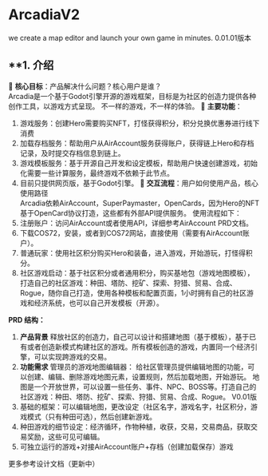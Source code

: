 # ArcadiaV2
we create a map editor and launch your own game in minutes.
0.01.01版本

## **1. 介绍
📌 **核心目标**：产品解决什么问题？核心用户是谁？  
Arcadia是一个基于Godot引擎开源的游戏框架，目标是为社区的创造力提供各种创作工具，以游戏方式呈现。
不一样的游戏，不一样的体验。
📌 **主要功能**：
1. 游戏服务：创建Hero需要购买NFT，打怪获得积分，积分兑换优惠券进行线下消费
2. 加载存档服务：帮助用户从AirAccount服务获得账户，获得链上Hero和存档记录，及时提交存档信息到链上。
3. 游戏模板服务：基于开源自己开发和设定模板，帮助用户快速创建游戏，初始化需要一些计算服务，最终游戏不依赖于此节点。
4. 目前只提供网页版，基于Godot引擎。
📌 **交互流程**：用户如何使用产品，核心使用路径     
Arcadia依赖AirAccount，SuperPaymaster，OpenCards，因为Hero的NFT基于OpenCard协议打造，这些都有外部API提供服务。
使用流程如下：
1. 注册账户：访问AirAccount或者使用API，详细参考AirAccount PRD文档。
2. 下载COS72，安装，或者到COS72网站，直接使用（需要有AirAccount账户）。
3. 普通玩家：使用社区积分购买Hero和装备，进入游戏，开始游玩，打怪得积分。
4. 社区游戏启动：基于社区积分或者通用积分，购买基地包（游戏地图模板），打造自己的社区游戏：种田、塔防、挖矿、探索、狩猎、贸易、合成、Rogue，随你自己打造，使用各种模板和配置页面，1小时拥有自己的社区游戏和经济系统，也可以自己开发模板（开源）。


**PRD 结构：**  
1. **产品背景**
释放社区的创造力，自己可以设计和搭建地图（基于模板），基于已有或者创造新模式构建社区的游戏。所有模板创造的游戏，内置同一个经济引擎，可以实现跨游戏的交易。  
2. **功能需求**
管理员的游戏地图编辑器：
给社区管理员提供编辑地图的功能，可以创建、编辑、删除游戏地图元素，设置规则，然后加载地图，开始游玩。
地图是一个开放世界，可以设置一些任务、事件、NPC、BOSS等。打造自己的社区游戏：种田、塔防、挖矿、探索、狩猎、贸易、合成、Rogue。
V0.01版
1. 基础的框架：可以编辑地图，更改设定（社区名字，游戏名字，社区积分，游戏模式（只有种田可选），然后创建新游戏。
2. 种田游戏的细节设定：经济循环，作物种植，收获，交易，交易商品，获取交易奖励，这些可见可编辑。
3. 可独立运行的游戏+对接AirAccount账户+存档（创建加载保存）游戏


更多参考设计文档（更新中）
